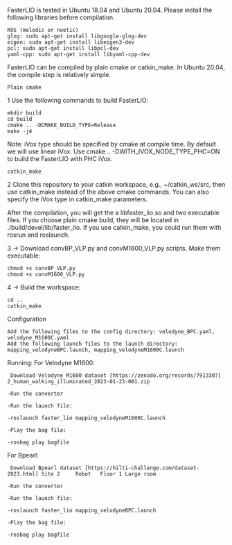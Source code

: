 FasterLIO is tested in Ubuntu 18.04 and Ubuntu 20.04. Please install the following libraries before compilation.

    ROS (melodic or noetic)
    glog: sudo apt-get install libgoogle-glog-dev
    eigen: sudo apt-get install libeigen3-dev
    pcl: sudo apt-get install libpcl-dev
    yaml-cpp: sudo apt-get install libyaml-cpp-dev

FasterLIO can be compiled by plain cmake or catkin_make. In Ubuntu 20.04, the compile step is relatively simple.

    Plain cmake

1 Use the following commands to build FasterLIO:

    mkdir build
    cd build
    cmake .. -DCMAKE_BUILD_TYPE=Release
    make -j4

Note: iVox type should be specified by cmake at compile time. By default we will use linear iVox. Use cmake .. -DWITH_IVOX_NODE_TYPE_PHC=ON to build the FasterLIO with PHC iVox.

    catkin_make

2 Clone this repository to your catkin workspace, e.g., ~/catkin_ws/src, then use catkin_make instead of the above cmake commands. You can also specify the iVox type in catkin_make parameters.

After the compilation, you will get the a libfaster_lio.so and two executable files. If you choose plain cmake build, they will be located in ./build/devel/lib/faster_lio. If you use catkin_make, you could run them with rosrun and roslaunch.

3 -> Download convBP_VLP.py and convM1600_VLP.py scripts. Make them executable:

    chmod +x convBP_VLP.py
    chmod +x convM1600_VLP.py

4 -> Build the workspace:

    cd ..
    catkin_make

Configuration

    Add the following files to the config directory: velodyne_BPC.yaml, velodyne_M1600C.yaml
    Add the following launch files to the launch directory: mapping_velodyneBPC.launch, mapping_velodyneM1600C.launch
    
Running:
For Velodyne M1600:

     Download Velodyne M1600 dataset [https://zenodo.org/records/7913307] 2_human_walking_illuminated_2023-01-23-001.zip
    
    -Run the converter
    
    -Run the launch file:
    
    -roslaunch faster_lio mapping_velodyneM1600C.launch
    
    -Play the bag file:
    
    -rosbag play bagfile

For Bpearl:

     Download Bpearl dataset [https://hilti-challenge.com/dataset-2023.html] Site 2 	Robot 	Floor 1 Large room
    
    -Run the converter

    -Run the launch file:
    
    -roslaunch faster_lio mapping_velodyneBPC.launch
    
    -Play the bag file:
    
    -rosbag play bagfile
    

